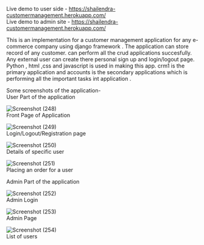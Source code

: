Live demo to user side - https://shailendra-customermanagement.herokuapp.com/ <br/>
Live demo to admin site - https://shailendra-customermanagement.herokuapp.com/ 

This is an implementation for a customer management application for any e-commerce company using django framework .
The application can store record of any customer. can perform all the crud applications succesfully.
Any external user can create there personal sign up and login/logout page. 
Python , html ,css and javascript is used in making this app.
crm1 is the primary application and accounts is the secondary applications which is performing all the 
important tasks int application .

Some screenshots of the application-<br/>
User Part of the application

![Screenshot (248)](https://user-images.githubusercontent.com/51224796/91654440-5513b300-eac6-11ea-870d-217536017f18.png)
    &emsp;&emsp;&emsp;&emsp;&emsp;&emsp;&emsp;&emsp;&emsp;&emsp;&emsp;&emsp;&emsp;&emsp;&emsp;&emsp;&emsp;&emsp;&emsp;&emsp;&emsp;&emsp;&emsp;&emsp;&emsp;&emsp;Front Page of Application
                        
![Screenshot (249)](https://user-images.githubusercontent.com/51224796/91654442-59d86700-eac6-11ea-87de-18c9b5e2c34f.png)
&emsp;&emsp;&emsp;&emsp;&emsp;&emsp;&emsp;&emsp;&emsp;&emsp;&emsp;&emsp;&emsp;&emsp;&emsp;&emsp;&emsp;&emsp;&emsp;&emsp;&emsp;&emsp;&emsp;&emsp;&emsp;&emsp;Login/Logout/Registration page
                        
![Screenshot (250)](https://user-images.githubusercontent.com/51224796/91654444-5d6bee00-eac6-11ea-8651-b00bb0aa1dcd.png)
&emsp;&emsp;&emsp;&emsp;&emsp;&emsp;&emsp;&emsp;&emsp;&emsp;&emsp;&emsp;&emsp;&emsp;&emsp;&emsp;&emsp;&emsp;  &emsp;&emsp;&emsp;&emsp;&emsp;&emsp;&emsp;&emsp;                      Details of specific user
                        
![Screenshot (251)](https://user-images.githubusercontent.com/51224796/91654445-5f35b180-eac6-11ea-9e1a-e47b44f7cc42.png)
&emsp;&emsp;&emsp;&emsp;&emsp;&emsp;&emsp;&emsp;&emsp;&emsp;&emsp;&emsp;&emsp;&emsp;&emsp;&emsp;&emsp;&emsp;    &emsp;&emsp;&emsp;&emsp;&emsp;&emsp;&emsp;&emsp;                    Placing an order for a user

Admin Part of the application

![Screenshot (252)](https://user-images.githubusercontent.com/51224796/91654446-60ff7500-eac6-11ea-898c-9ae42b57171b.png)
&emsp;&emsp;&emsp;&emsp;&emsp;&emsp;&emsp;&emsp;&emsp;&emsp;&emsp;&emsp;&emsp;&emsp;&emsp;&emsp;&emsp;&emsp; &emsp;&emsp;&emsp;&emsp;&emsp;&emsp;&emsp;&emsp;                        Admin Login
                         
![Screenshot (253)](https://user-images.githubusercontent.com/51224796/91654448-6230a200-eac6-11ea-92de-876cd88e1dcf.png)
&emsp;&emsp;&emsp;&emsp;&emsp;&emsp;&emsp;&emsp;&emsp;&emsp;&emsp;&emsp;&emsp;&emsp;&emsp;&emsp;&emsp;&emsp;    &emsp;&emsp;&emsp;&emsp;&emsp;&emsp;&emsp;&emsp;                     Admin Page
                         
![Screenshot (254)](https://user-images.githubusercontent.com/51224796/91654450-6492fc00-eac6-11ea-9e8b-97194a25e9f0.png)
&emsp;&emsp;&emsp;&emsp;&emsp;&emsp;&emsp;&emsp;&emsp;&emsp;&emsp;&emsp;&emsp;&emsp;&emsp;&emsp;&emsp;&emsp;  &emsp;&emsp;&emsp;&emsp;&emsp;&emsp;&emsp;&emsp;                       List of users                              
